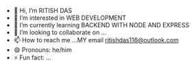 - 👋 Hi, I’m RITISH DAS
- 👀 I’m interested in WEB DEVELOPMENT 
- 🌱 I’m currently learning BACKEND WITH NODE AND EXPRESS
- 💞️ I’m looking to collaborate on ...
- 📫 How to reach me ...MY email ritishdas116@outlook.com
- 😄 Pronouns: he/him
- ⚡ Fun fact: ...

<!---
RDCasual116/RDCasual116 is a ✨ special ✨ repository because its `README.md` (this file) appears on your GitHub profile.
You can click the Preview link to take a look at your changes.
--->
